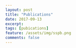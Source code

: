```yaml
---
layout: post
title: "Publications"
date: 2017-09-13
excerpt:
tags: [pubications]
feature: /assets/img/sspb.png
comments: false
---
```

